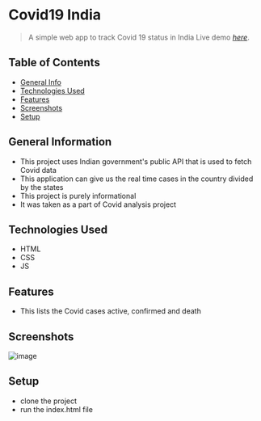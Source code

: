 # Covid19 India
> A simple web app to track Covid 19 status in India
> Live demo [_here_](https://www.example.com). 

## Table of Contents
* [General Info](#general-information)
* [Technologies Used](#technologies-used)
* [Features](#features)
* [Screenshots](#screenshots)
* [Setup](#setup)



## General Information
- This project uses Indian government's public API that is used to fetch Covid data
- This application can give us the real time cases in the country divided by the states
- This project is purely informational
- It was taken as a part of Covid analysis project

## Technologies Used
- HTML
- CSS
- JS


## Features
- This lists the Covid cases active, confirmed and death


## Screenshots
![image](https://user-images.githubusercontent.com/81974121/147330145-b707f5ac-ee42-4089-9b14-b9b91b7d4972.png)



## Setup
- clone the project
- run the index.html file
